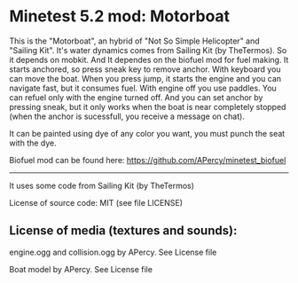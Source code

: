 Minetest 5.2 mod: Motorboat
========================================

This is the "Motorboat", an hybrid of "Not So Simple Helicopter" and "Sailing Kit".
It's water dynamics comes from Sailing Kit (by TheTermos). So it depends on mobkit. And It dependes on the biofuel mod for fuel making.
It starts anchored, so press sneak key to remove anchor. With keyboard you can move the boat. When you press jump, it starts the engine and you can navigate fast, but it consumes fuel. With engine off you use paddles. You can refuel only with the engine turned off. And you can set anchor by pressing sneak, but it only works when the boat is near completely stopped (when the anchor is sucessfull, you receive a message on chat).

It can be painted using dye of any color you want, you must punch the seat with the dye.


Biofuel mod can be found here: https://github.com/APercy/minetest_biofuel

-----------------------
It uses some code from Sailing Kit (by TheTermos)

License of source code:
MIT (see file LICENSE) 

License of media (textures and sounds):
---------------------------------------
engine.ogg and collision.ogg by APercy. See License file

Boat model by APercy. See License file

